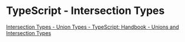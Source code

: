 # TypeScript - Intersection Types

[Intersection Types - Union Types - TypeScript: Handbook - Unions and Intersection Types](https://www.typescriptlang.org/docs/handbook/unions-and-intersections.html#intersection-types)
